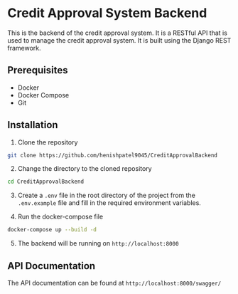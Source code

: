 # Credit Approval System Backend

This is the backend of the credit approval system. It is a RESTful API that is used to manage the credit approval system. It is built using the Django REST framework.

## Prerequisites

- Docker
- Docker Compose
- Git

## Installation

1. Clone the repository

```bash
git clone https://github.com/henishpatel9045/CreditApprovalBackend
```

2. Change the directory to the cloned repository

```bash
cd CreditApprovalBackend
```

3. Create a `.env` file in the root directory of the project from the `.env.example` file and fill in the required environment variables.

4. Run the docker-compose file

```bash
docker-compose up --build -d
```

5. The backend will be running on `http://localhost:8000`

## API Documentation

The API documentation can be found at `http://localhost:8000/swagger/`
